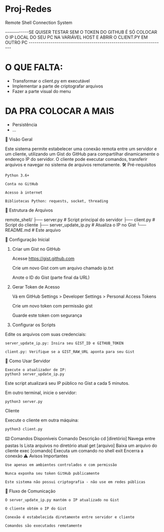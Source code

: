 # Proj-Redes


Remote Shell Connection System

------------SE QUISER TESTAR SEM O TOKEN DO GITHUB É SÓ COLOCAR O IP LOCAL DO SEU PC NA VARIÁVEL HOST E ABRIR O CLIENT.PY EM OUTRO PC ---------------------------------------------------------------------

# O QUE FALTA:
- Transformar o client.py em executável
- Implementar a parte de criptografar arquivos
- Fazer a parte visual do menu 

# DA PRA COLOCAR A MAIS
- Persistência
- ...


📌 Visão Geral

Este sistema permite estabelecer uma conexão remota entre um servidor e um cliente, utilizando um Gist do GitHub para compartilhar dinamicamente o endereço IP do servidor. O cliente pode executar comandos, transferir arquivos e navegar no sistema de arquivos remotamente.
🛠️ Pré-requisitos

    Python 3.6+

    Conta no GitHub

    Acesso à internet

    Bibliotecas Python: requests, socket, threading

📂 Estrutura de Arquivos

remote_shell/
├── server.py            # Script principal do servidor
├── client.py            # Script do cliente
├── server_update_ip.py  # Atualiza o IP no Gist
└── README.md            # Este arquivo

🔧 Configuração Inicial
1. Criar um Gist no GitHub

    Acesse https://gist.github.com

    Crie um novo Gist com um arquivo chamado ip.txt

    Anote o ID do Gist (parte final da URL)

2. Gerar Token de Acesso

    Vá em GitHub Settings > Developer Settings > Personal Access Tokens

    Crie um novo token com permissão gist

    Guarde este token com segurança

3. Configurar os Scripts

Edite os arquivos com suas credenciais:

    server_update_ip.py: Insira seu GIST_ID e GITHUB_TOKEN

    client.py: Verifique se a GIST_RAW_URL aponta para seu Gist

🚀 Como Usar
Servidor

    Execute o atualizador de IP:
    python3 server_update_ip.py

Este script atualizará seu IP público no Gist a cada 5 minutos.

Em outro terminal, inicie o servidor:

    python3 server.py

Cliente

Execute o cliente em outra máquina:

    python3 client.py

⌨️ Comandos Disponíveis
Comando	Descrição
cd [diretório]	Navega entre pastas
ls	Lista arquivos no diretório atual
get [arquivo]	Baixa um arquivo do cliente
exec [comando]	Executa um comando no shell
exit	Encerra a conexão
⚠️ Avisos Importantes

    Use apenas em ambientes controlados e com permissão

    Nunca exponha seu token GitHub publicamente

    Este sistema não possui criptografia - não use em redes públicas

🔄 Fluxo de Comunicação

    O server_update_ip.py mantém o IP atualizado no Gist

    O cliente obtém o IP do Gist

    Conexão é estabelecida diretamente entre servidor e cliente

    Comandos são executados remotamente
